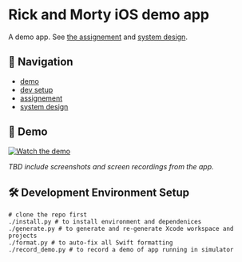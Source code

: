 # Rick and Morty iOS demo app

A demo app. See [the assignement](./assignment.md) and [system design](./system_design.md).

## 🧭 Navigation
- [demo](#demo)
- [dev setup](#development-environment-setup)
- [assignement](./assignment.md)
- [system design](./system_design.md)

## 🚀 Demo

[![Watch the demo](record_demo_final_thumbnail.png)](record_demo_final_video.mp4)

*TBD include screenshots and screen recordings from the app.*

## 🛠️ Development Environment Setup

```shell
# clone the repo first
./install.py # to install environment and dependenices
./generate.py # to generate and re-generate Xcode workspace and projects
./format.py # to auto-fix all Swift formatting
./record_demo.py # to record a demo of app running in simulator
```
